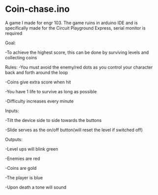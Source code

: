 # Coin-chase.ino
A game I made for engr 103. 
The game ruins in arduino IDE and is specifically made for the Circuit Playground Express,
serial monitor is required


Goal:

-To achieve the highest score, this can be done by surviving levels and collecting coins





Rules:
-You must avoid the enemy/red dots as you control your character back and forth around the loop

-Coins give extra score when hit

-You have 1 life to survive as long as possible

-Difficulty increases every minute




Inputs:

-Tilt the device side to side towards the buttons

-Slide serves as the on/off button(will reset the level if switched off)


Outputs:

-Level ups will blink green

-Enemies are red

-Coins are gold

-The player is blue

-Upon death a tone will sound












